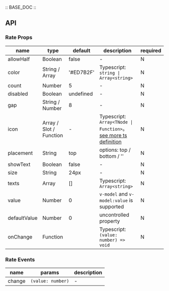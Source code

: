 :: BASE_DOC ::

## API

### Rate Props

name | type | default | description | required
-- | -- | -- | -- | --
allowHalf | Boolean | false | \- | N
color | String / Array | '#ED7B2F' | Typescript: `string \| Array<string>` | N
count | Number | 5 | \- | N
disabled | Boolean | undefined | \- | N
gap | String / Number | 8 | \- | N
icon | Array / Slot / Function | - | Typescript: `Array<TNode \| Function>`。[see more ts definition](https://github.com/Tencent/tdesign-mobile-vue/blob/develop/src/common.ts) | N
placement | String | top | options: top / bottom / '' | N
showText | Boolean | false | \- | N
size | String | 24px | \- | N
texts | Array | [] | Typescript: `Array<string>` | N
value | Number | 0 | `v-model` and `v-model:value` is supported | N
defaultValue | Number | 0 | uncontrolled property | N
onChange | Function |  | Typescript: `(value: number) => void`<br/> | N

### Rate Events

name | params | description
-- | -- | --
change | `(value: number)` | \-
